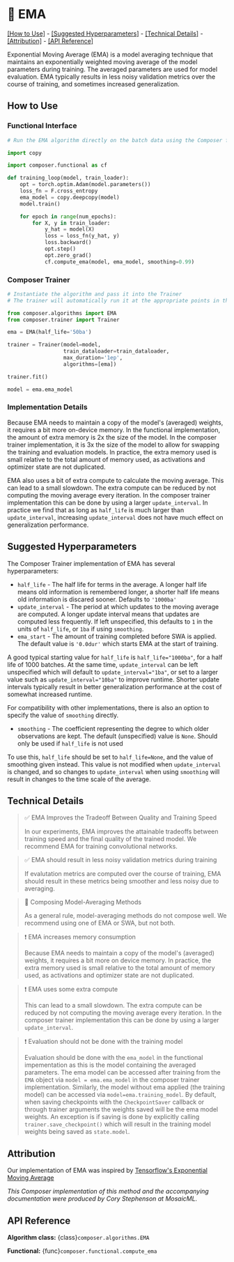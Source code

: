 # 🚚 EMA

[\[How to Use\]](#how-to-use) - [\[Suggested Hyperparameters\]](#suggested-hyperparameters) - [\[Technical Details\]](#technical-details) - [\[Attribution\]](#attribution) - [\[API Reference\]](#api-reference)

Exponential Moving Average (EMA) is a model averaging technique that maintains an exponentially weighted moving average of the model parameters during training. The averaged parameters are used for model evaluation. EMA typically results in less noisy validation metrics over the course of training, and sometimes increased generalization.

## How to Use

### Functional Interface

```python
# Run the EMA algorithm directly on the batch data using the Composer functional API

import copy

import composer.functional as cf

def training_loop(model, train_loader):
    opt = torch.optim.Adam(model.parameters())
    loss_fn = F.cross_entropy
    ema_model = copy.deepcopy(model)
    model.train()

    for epoch in range(num_epochs):
        for X, y in train_loader:
            y_hat = model(X)
            loss = loss_fn(y_hat, y)
            loss.backward()
            opt.step()
            opt.zero_grad()
            cf.compute_ema(model, ema_model, smoothing=0.99)
```

### Composer Trainer

<!--pytest.mark.gpu-->
<!--
```python
from torch.utils.data import DataLoader
from tests.common import RandomClassificationDataset, SimpleModel

model = SimpleModel()
train_dataloader = DataLoader(RandomClassificationDataset())
eval_dataloader = DataLoader(RandomClassificationDataset())
```
-->
<!--pytest-codeblocks:cont-->
```python
# Instantiate the algorithm and pass it into the Trainer
# The trainer will automatically run it at the appropriate points in the training loop

from composer.algorithms import EMA
from composer.trainer import Trainer

ema = EMA(half_life='50ba')

trainer = Trainer(model=model,
                  train_dataloader=train_dataloader,
                  max_duration='1ep',
                  algorithms=[ema])

trainer.fit()

model = ema.ema_model
```

### Implementation Details

Because EMA needs to maintain a copy of the model's (averaged) weights, it requires a bit more on-device memory. In the functional implementation, the amount of extra memory is 2x the size of the model. In the composer trainer implementation, it is 3x the size of the model to allow for swapping the training and evaluation models. In practice, the extra memory used is small relative to the total amount of memory used, as activations and optimizer state are not duplicated.

EMA also uses a bit of extra compute to calculate the moving average. This can lead to a small slowdown. The extra compute can be reduced by not computing the moving average every iteration. In the composer trainer implementation this can be done by using a larger `update_interval`. In practice we find that as long as `half_life` is much larger than `update_interval`, increasing `update_interval` does not have much effect on generalization performance.

## Suggested Hyperparameters

The Composer Trainer implementation of EMA has several hyperparameters:

- `half_life` - The half life for terms in the average. A longer half life means old information is remembered longer, a shorter half life means old information is discared sooner. Defaults to `'1000ba'`
- `update_interval` - The period at which updates to the moving average are computed. A longer update interval means that updates are computed less frequently. If left unspecified, this defaults to `1` in the units of `half_life`, or `1ba` if using `smoothing`.
- `ema_start` -  The amount of training completed before SWA is applied. The default value is `'0.0dur'` which starts EMA at the start of training.

A good typical starting value for `half_life` is `half_life="1000ba"`, for a half life of 1000 batches. At the same time, `update_interval` can be left unspecified which will default to `update_interval="1ba"`, or set to a larger value such as `update_interval="10ba"` to improve runtime. Shorter update intervals typically result in better generalization performance at the cost of somewhat increased runtime.

For compatibility with other implementations, there is also an option to specify the value of `smoothing` directly.

- `smoothing` - The coefficient representing the degree to which older observations are kept. The default (unspecified) value is `None`. Should only be used if `half_life` is not used

To use this, `half_life` should be set to `half_life=None`, and the value of smoothing given instead. This value is not modified when `update_interval` is changed, and so changes to `update_interval` when using `smoothing` will result in changes to the time scale of the average.


## Technical Details

> ✅ EMA Improves the Tradeoff Between Quality and Training Speed
>
> In our experiments, EMA improves the attainable tradeoffs between training speed and the final quality of the trained model.
> We recommend EMA for training convolutional networks.

>  ✅ EMA should result in less noisy validation metrics during training
>
> If evalutation metrics are computed over the course of training, EMA should result in these metrics being smoother and less noisy due to averaging.

> 🚧 Composing Model-Averaging Methods
>
> As a general rule, model-averaging methods do not compose well. We recommend using one
> of EMA or SWA, but not both.

> ❗ EMA increases memory consumption
>
> Because EMA needs to maintain a copy of the model's (averaged) weights, it requires a bit more on device memory. In practice, the extra memory used is small relative to the total amount of memory used, as activations and optimizer state are not duplicated.

> ❗ EMA uses some extra compute
>
>This can lead to a small slowdown. The extra compute can be reduced by not computing the moving average every iteration. In the composer trainer implementation this can be done by using a larger `update_interval`.

> ❗ Evaluation should not be done with the training model
>
> Evaluation should be done with the `ema_model` in the functional impementation as this is the model containing the averaged parameters. The ema model can be accessed after training from the `EMA` object via `model = ema.ema_model` in the composer trainer implementation. Similarly, the model without ema applied (the training model) can be accessed via `model=ema.training_model`. By default, when saving checkpoints with the `CheckpointSaver` callback or through trainer arguments the weights saved will be the ema model weights. An exception is if saving is done by explicitly calling `trainer.save_checkpoint()` which will result in the training model weights being saved as `state.model`.


## Attribution

Our implementation of EMA was inspired by [Tensorflow's Exponential Moving Average](https://www.tensorflow.org/api_docs/python/tf/train/ExponentialMovingAverage)

*This Composer implementation of this method and the accompanying documentation were produced by Cory Stephenson at MosaicML.*

## API Reference

**Algorithm class:** {class}`composer.algorithms.EMA`

**Functional:** {func}`composer.functional.compute_ema`
